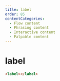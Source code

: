```yaml
---
title: label
order: 85
contentCategories:
  - Flow content
  - Phrasing content
  - Interactive content
  - Palpable content
---
```

# label

```html
<label></label>
```
